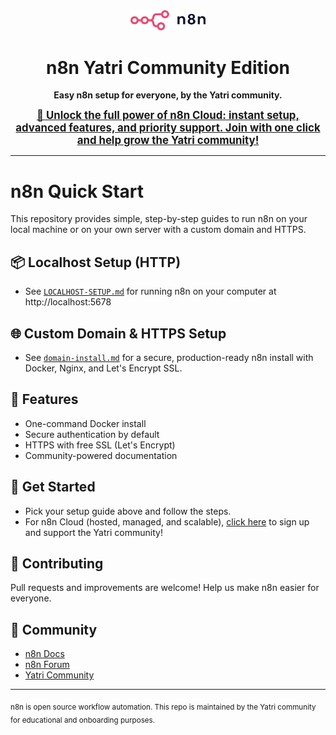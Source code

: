 <div align="center">
  <img src="https://raw.githubusercontent.com/n8n-io/n8n/master/assets/n8n-logo.png" alt="n8n logo" width="120" />
  
  <h1>n8n Yatri Community Edition</h1>
  <p><b>Easy n8n setup for everyone, by the Yatri community.</b></p>
  <p>
    <a href="https://n8n.partnerlinks.io/7l53qdxhp11s" target="_blank" style="font-size:1.2em;font-weight:bold;">🚀 Unlock the full power of n8n Cloud: instant setup, advanced features, and priority support. Join with one click and help grow the Yatri community!</a>
  </p>
</div>

---

# n8n Quick Start

This repository provides simple, step-by-step guides to run n8n on your local machine or on your own server with a custom domain and HTTPS.

## 📦 Localhost Setup (HTTP)
- See [`LOCALHOST-SETUP.md`](./LOCALHOST-SETUP.md) for running n8n on your computer at http://localhost:5678

## 🌐 Custom Domain & HTTPS Setup
- See [`domain-install.md`](./domain-install.md) for a secure, production-ready n8n install with Docker, Nginx, and Let's Encrypt SSL.

## 📝 Features
- One-command Docker install
- Secure authentication by default
- HTTPS with free SSL (Let's Encrypt)
- Community-powered documentation

## 🚀 Get Started
- Pick your setup guide above and follow the steps.
- For n8n Cloud (hosted, managed, and scalable), <a href="https://n8n.partnerlinks.io/7l53qdxhp11s" target="_blank">click here</a> to sign up and support the Yatri community!

## 🤝 Contributing
Pull requests and improvements are welcome! Help us make n8n easier for everyone.

## 📣 Community
- [n8n Docs](https://docs.n8n.io/)
- [n8n Forum](https://community.n8n.io/)
- [Yatri Community](https://n8n.partnerlinks.io/7l53qdxhp11s)

---

<sub>n8n is open source workflow automation. This repo is maintained by the Yatri community for educational and onboarding purposes.</sub>
